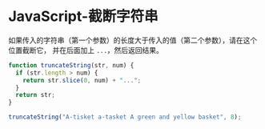 # JavaScript-截断字符串

如果传入的字符串（第一个参数）的长度大于传入的值（第二个参数），请在这个位置截断它， 并在后面加上 `...`，然后返回结果。

```js
function truncateString(str, num) {
  if (str.length > num) {
    return str.slice(0, num) + "...";
  }
  return str;
}

truncateString("A-tisket a-tasket A green and yellow basket", 8);
```

